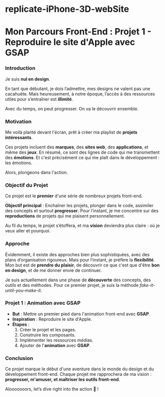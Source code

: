 # replicate-iPhone-3D-webSite
# Mon Parcours Front-End : Projet 1 - Reproduire le site d'Apple avec GSAP

### Introduction
Je suis **nul en design**.

En tant que débutant, je dois l’admettre, mes designs ne valent pas une cacahuète. Mais heureusement, à notre époque, l’accès à des ressources utiles pour s’entraîner est **illimité**.

Avec du temps, on peut progresser. On va le découvrir ensemble.

### Motivation
Me voilà planté devant l'écran, prêt à créer ma playlist de **projets intéressants**.

Ces projets incluent des **marques**, des **sites web**, des **applications**, et même des **jeux**. En résumé, ce sont des lignes de code qui me transmettent des **émotions**. Et c'est précisément ce qui me plaît dans le développement : les émotions.

Alors, plongeons dans l'action.

### Objectif du Projet
Ce projet est le **premier** d'une série de nombreux projets front-end.

**Objectif principal** : Enchaîner les projets, plonger dans le code, assimiler des concepts et surtout **progresser**. Pour l’instant, je me concentre sur des **reproductions** de projets qui me plaisent personnellement.

Au fil du temps, le projet s’étoffera, et ma **vision** deviendra plus claire : où je veux aller et pourquoi.

### Approche
Évidemment, il existe des approches bien plus sophistiquées, avec des plans d’organisation rigoureux. Mais pour l’instant, je préfère la **flexibilité**. Mon but est de **prendre du plaisir**, de découvrir ce que c'est que d'être **bon en design**, et de me donner envie de continuer.

Je suis actuellement dans une phase de **découverte** des concepts, des outils et des méthodes. Pour ce premier projet, je suis la méthode *fake-it-until-you-make-it*.

### Projet 1 : Animation avec GSAP

- **But** : Mettre un premier pied dans l'animation front-end avec **GSAP**.
- **Inspiration** : Reproduire le site d'Apple.
- **Étapes** :
  1. Créer le projet et les pages.
  2. Construire les composants.
  3. Implémenter les ressources médias.
  4. Ajouter de l'**animation** avec **GSAP**.

### Conclusion
Ce projet marque le début d'une aventure dans le monde du design et du développement front-end. Chaque projet me rapprochera de ma vision : **progresser, m'amuser, et maîtriser les outils front-end**.

Alooooooors, let’s dive right into the action 🚀 !
